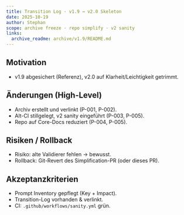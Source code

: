 ```yaml
---
title: Transition Log · v1.9 → v2.0 Skeleton
date: 2025-10-19
author: Stephan
scope: archive freeze · repo simplify · v2 sanity
links:
  archive_readme: archive/v1.9/README.md
---
```


## Motivation
- v1.9 abgesichert (Referenz), v2.0 auf Klarheit/Leichtigkeit getrimmt.

## Änderungen (High-Level)
- Archiv erstellt und verlinkt (P-001, P-002).
- Alt-CI stillgelegt, v2 sanity eingeführt (P-003, P-005).
- Repo auf Core-Docs reduziert (P-004, P-005).

## Risiken / Rollback
- Risiko: alte Validierer fehlen → bewusst.
- Rollback: Git-Revert des Simplification-PR (oder dieses PR).

## Akzeptanzkriterien
- Prompt Inventory gepflegt (Key + Impact).
- Transition-Log vorhanden & verlinkt.
- CI: `.github/workflows/sanity.yml` grün.
